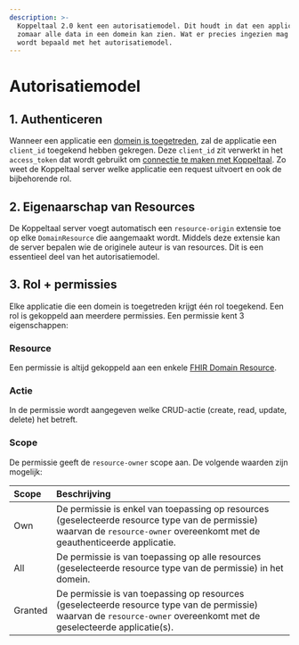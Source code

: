 ```yaml
---
description: >-
  Koppeltaal 2.0 kent een autorisatiemodel. Dit houdt in dat een applicatie niet
  zomaar alle data in een domein kan zien. Wat er precies ingezien mag worden,
  wordt bepaald met het autorisatiemodel.
---
```


# Autorisatiemodel

## 1. Authenticeren

Wanneer een applicatie een [domein is toegetreden](../domein-toetreden.md), zal de applicatie een `client_id` toegekend hebben gekregen. Deze `client_id` zit verwerkt in het `access_token` dat wordt gebruikt om [connectie te maken met Koppeltaal](../../technische-howto/connectie-maken-met-koppeltaal/). Zo weet de Koppeltaal server welke applicatie een request uitvoert en ook de bijbehorende rol.

## 2. Eigenaarschap van Resources

De Koppeltaal server voegt automatisch een `resource-origin` extensie toe op elke `DomainResource` die aangemaakt wordt. Middels deze extensie kan de server bepalen wie de originele auteur is van resources. Dit is een essentieel deel van het autorisatiemodel.

## 3. Rol + permissies

Elke applicatie die een domein is toegetreden krijgt één rol toegekend. Een rol is gekoppeld aan meerdere permissies. Een permissie kent 3 eigenschappen:

### Resource 

Een permissie is altijd gekoppeld aan een enkele [FHIR Domain Resource](https://www.hl7.org/fhir/domainresource.html). 

### Actie 

In de permissie wordt aangegeven welke CRUD-actie \(create, read, update, delete\) het betreft. 

### Scope 

De permissie geeft de `resource-owner` scope aan. De volgende waarden zijn mogelijk:

| Scope | Beschrijving |
| :--- | :--- |
| Own | De permissie is enkel van toepassing op resources \(geselecteerde resource type van de permissie\) waarvan de `resource-owner` overeenkomt met de geauthenticeerde applicatie. |
| All | De permissie is van toepassing op alle resources \(geselecteerde resource type van de permissie\) in het domein. |
| Granted | De permissie is van toepassing op resources \(geselecteerde resource type van de permissie\) waarvan de `resource-owner` overeenkomt met de geselecteerde applicatie\(s\). |


